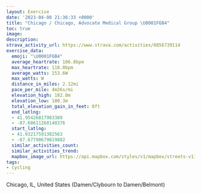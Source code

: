```yaml
---
layout: Exercise
date: '2023-04-08 21:36:33 +0000'
title: "Chicago / Chicago, Advocate Medical Group \U0001F6B4"
toc: true
image:
description:
strava_activity_url: https://www.strava.com/activities/8856739114
exercise_data:
  emoji: "\U0001F6B4"
  average_heartrate: 106.8bpm
  max_heartrate: 118.0bpm
  average_watts: 153.6W
  max_watts: W
  distance_in_miles: 2.12mi
  pace_per_mile: 4m26s/mi
  elevation_high: 182.8m
  elevation_low: 180.3m
  total_elevation_gain_in_feet: 0ft
  end_latlng:
  - 41.95426817983389
  - -87.68611268140376
  start_latlng:
  - 41.93217591382563
  - -87.67790679819882
  similar_activities_count:
  similar_activities_trend:
  mapbox_image_url: https://api.mapbox.com/styles/v1/mapbox/streets-v11/static/path-5+787af2-1.0(%7Di%7D~FtscvOgGDwGJ%7D%40%3FoAFgE%40aBAQDuCHmF%40gFFyAAqBFsG%40sDF%7BC%40oBFqGByJLCLHlAHfHCpBHnPBjKDpKAd%40GF%5DRaABmEB),pin-s-s+e5b22e(-87.67819,41.93455),pin-s-f+89ae00(-87.68834,41.951959999999985)/auto/800x800?access_token=pk.eyJ1Ijoiam9zaGJlY2ttYW4iLCJhIjoiY205eWR2aDd1MWZ6djJrbXc4a3M0bWZleiJ9.XiG9OWkNcZk2QzjJbxLB4A
tags:
- cycling
---
```




Chicago, IL, United States (Damen/Clybourn to Damen/Belmont)
